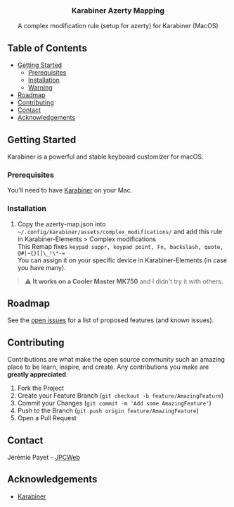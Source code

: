 <!-- PROJECT LOGO -->
<p align="center">
  <h3 align="center">Karabiner Azerty Mapping</h3>

  <p align="center">
   A complex modification rule (setup for azerty) for Karabiner (MacOS)
  </p>
</p>



<!-- TABLE OF CONTENTS -->
## Table of Contents

* [Getting Started](#getting-started)
  * [Prerequisites](#prerequisites)
  * [Installation](#installation)
  * [Warning](#warning)
* [Roadmap](#roadmap)
* [Contributing](#contributing)
* [Contact](#contact)
* [Acknowledgements](#acknowledgements)



## Getting Started
Karabiner is a powerful and stable keyboard customizer for macOS.

### Prerequisites
You'll need to have [Karabiner](https://karabiner-elements.pqrs.org/) on your Mac.

### Installation
1. Copy the azerty-map.json into `~/.config/karabiner/assets/complex_modifications/` and add this rule in Karabiner-Elements > Complex modifications
<br/>This Remap fixes `keypad suppr, keypad point, Fn, backslash, quote, @#|~{}[]\_!\*-=`
<br/>You can assign it on your specific device in Karabiner-Elements (in case you have many).

> :warning: **It works on a Cooler Master MK750** and I didn't try it with others.

<!-- ROADMAP -->
## Roadmap

See the [open issues](https://github.com/jpcweb/karabiner-azerty-mapping/issues) for a list of proposed features (and known issues).



<!-- CONTRIBUTING -->
## Contributing

Contributions are what make the open source community such an amazing place to be learn, inspire, and create. Any contributions you make are **greatly appreciated**.

1. Fork the Project
2. Create your Feature Branch (`git checkout -b feature/AmazingFeature`)
3. Commit your Changes (`git commit -m 'Add some AmazingFeature'`)
4. Push to the Branch (`git push origin feature/AmazingFeature`)
5. Open a Pull Request



<!-- LICENSE -->


<!-- CONTACT -->
## Contact

Jérémie Payet - [JPCWeb](https://github.com/jpcweb) 


<!-- ACKNOWLEDGEMENTS -->
## Acknowledgements
* [Karabiner](https://karabiner-elements.pqrs.org/)
